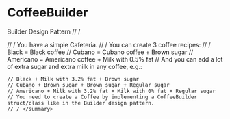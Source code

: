 # CoffeeBuilder
Builder Design Pattern
    // / <summary>
    // / You have a simple Cafeteria.
    // / You can create 3 coffee recipes:
    // / Black = Black coffee
    // Cubano = Cubano coffee + Brown sugar
    // Americano = Americano coffee + Milk with 0.5% fat
    // And you can add a lot of extra sugar and extra milk in any coffee, e.g.:

    // Black + Milk with 3.2% fat + Brown sugar
    // Cubano + Brown sugar + Brown sugar + Regular sugar
    // Americano + Milk with 3.2% fat + Milk with 0% fat + Regular sugar
    // You need to create a Coffee by implementing a CoffeeBuilder struct/class like in the Builder design pattern.
    // / </summary>
